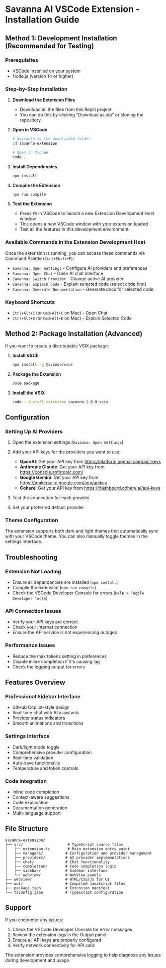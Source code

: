 # Savanna AI VSCode Extension - Installation Guide

## Method 1: Development Installation (Recommended for Testing)

### Prerequisites
- VSCode installed on your system
- Node.js (version 14 or higher)

### Step-by-Step Installation

1. **Download the Extension Files**
   - Download all the files from this Replit project
   - You can do this by clicking "Download as zip" or cloning the repository

2. **Open in VSCode**
   ```bash
   # Navigate to the downloaded folder
   cd savanna-extension
   
   # Open in VSCode
   code .
   ```

3. **Install Dependencies**
   ```bash
   npm install
   ```

4. **Compile the Extension**
   ```bash
   npm run compile
   ```

5. **Test the Extension**
   - Press `F5` in VSCode to launch a new Extension Development Host window
   - This opens a new VSCode window with your extension loaded
   - Test all the features in this development environment

### Available Commands in the Extension Development Host

Once the extension is running, you can access these commands via Command Palette (`Ctrl+Shift+P`):

- `Savanna: Open Settings` - Configure AI providers and preferences
- `Savanna: Open Chat` - Open AI chat interface
- `Savanna: Switch Provider` - Change active AI provider
- `Savanna: Explain Code` - Explain selected code (select code first)
- `Savanna: Generate Documentation` - Generate docs for selected code

### Keyboard Shortcuts

- `Ctrl+Alt+C` (or `Cmd+Alt+C` on Mac) - Open Chat
- `Ctrl+Alt+E` (or `Cmd+Alt+E` on Mac) - Explain Selected Code

## Method 2: Package Installation (Advanced)

If you want to create a distributable VSIX package:

1. **Install VSCE**
   ```bash
   npm install -g @vscode/vsce
   ```

2. **Package the Extension**
   ```bash
   vsce package
   ```

3. **Install the VSIX**
   ```bash
   code --install-extension savanna-1.0.0.vsix
   ```

## Configuration

### Setting Up AI Providers

1. Open the extension settings (`Savanna: Open Settings`)
2. Add your API keys for the providers you want to use:
   - **OpenAI**: Get your API key from https://platform.openai.com/api-keys
   - **Anthropic Claude**: Get your API key from https://console.anthropic.com/
   - **Google Gemini**: Get your API key from https://makersuite.google.com/app/apikey
   - **Cohere**: Get your API key from https://dashboard.cohere.ai/api-keys

3. Test the connection for each provider
4. Set your preferred default provider

### Theme Configuration

The extension supports both dark and light themes that automatically sync with your VSCode theme. You can also manually toggle themes in the settings interface.

## Troubleshooting

### Extension Not Loading
- Ensure all dependencies are installed (`npm install`)
- Compile the extension (`npm run compile`)
- Check the VSCode Developer Console for errors (`Help > Toggle Developer Tools`)

### API Connection Issues
- Verify your API keys are correct
- Check your internet connection
- Ensure the API service is not experiencing outages

### Performance Issues
- Reduce the max tokens setting in preferences
- Disable inline completion if it's causing lag
- Check the logging output for errors

## Features Overview

### Professional Sidebar Interface
- GitHub Copilot-style design
- Real-time chat with AI assistants
- Provider status indicators
- Smooth animations and transitions

### Settings Interface
- Dark/light mode toggle
- Comprehensive provider configuration
- Real-time validation
- Auto-save functionality
- Temperature and token controls

### Code Integration
- Inline code completion
- Context-aware suggestions
- Code explanation
- Documentation generation
- Multi-language support

## File Structure

```
savanna-extension/
├── src/                    # TypeScript source files
│   ├── extension.ts        # Main extension entry point
│   ├── managers/          # Configuration and provider management
│   ├── providers/         # AI provider implementations
│   ├── chat/              # Chat functionality
│   ├── completion/        # Code completion logic
│   ├── sidebar/           # Sidebar interface
│   └── webview/           # WebView panels
├── webview/               # HTML/CSS/JS for UI
├── out/                   # Compiled JavaScript files
├── package.json           # Extension manifest
└── tsconfig.json          # TypeScript configuration
```

## Support

If you encounter any issues:
1. Check the VSCode Developer Console for error messages
2. Review the extension logs in the Output panel
3. Ensure all API keys are properly configured
4. Verify network connectivity for API calls

The extension provides comprehensive logging to help diagnose any issues during development and usage.